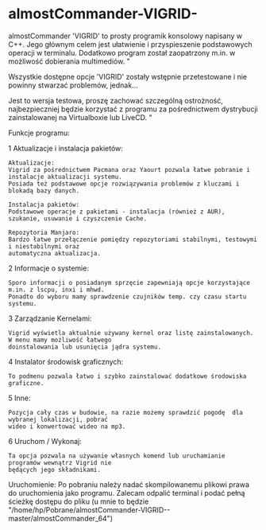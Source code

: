 # almostCommander-VIGRID-
almostCommander 'VIGRID' to prosty programik konsolowy napisany w C++.
Jego głównym celem jest ułatwienie i przyspieszenie podstawowych operacji w terminalu.
Dodatkowo program został zaopatrzony m.in. w możliwość dobierania multimediów. "

Wszystkie dostępne opcje 'VIGRID' zostały wstępnie przetestowane i nie powinny stwarzać problemów, jednak...

Jest to wersja testowa, proszę zachować szczególną ostrożność, najbezpieczniej będzie korzystać z programu 
za pośrednictwem dystrybucji zainstalowanej na Virtualboxie lub LiveCD. "

Funkcje programu:

1 Aktualizacje i instalacja pakietów:

	Aktualizacje:
	Vigrid za pośrednictwem Pacmana oraz Yaourt pozwala łatwe pobranie i instalacje aktualizacji systemu.
	Posiada też podstawowe opcje rozwiązywania problemów z kluczami i blokadą bazy danych.

	Instalacja pakietów:
	Podstawowe operacje z pakietami - instalacja (również z AUR), szukanie, usuwanie i czyszczenie Cache.

	Repozytoria Manjaro:
	Bardzo łatwe przełączenie pomiędzy repozytoriami stabilnymi, testowymi i niestabilnymi oraz
	automatyczna aktualizacja.

2 Informacje o systemie:

	Sporo informacji o posiadanym sprzęcie zapewniają opcje korzystające m.in. z lscpu, inxi i mhwd.
	Ponadto do wyboru mamy sprawdzenie czujników temp. czy czasu startu systemu.

3 Zarządzanie Kernelami:

	Vigrid wyświetla aktualnie używany kernel oraz listę zainstalowanych. W menu mamy możliwość łatwego 
	doinstalowania lub usunięcia jądra systemu.

4 Instalator środowisk graficznych:

	To podmenu pozwala łatwo i szybko zainstalować dodatkowe środowiska graficzne.

5 Inne:

	Pozycja cały czas w budowie, na razie możemy sprawdzić pogodę  dla wybranej lokalizacji, pobrać
	wideo i konwertować wideo na mp3.

6 Uruchom / Wykonaj:

	Ta opcja pozwala na używanie własnych komend lub uruchamianie programów wewnątrz Vigrid nie 
	będących jego składnikami.

Uruchomienie:
Po pobraniu należy nadać skompilowanemu plikowi prawa do uruchomienia jako programu. Zalecam odpalić terminal i podać pełną ścieżkę dostępu do pliku (u mnie to będzie "/home/hp/Pobrane/almostCommander-VIGRID--master/almostCommander_64")
